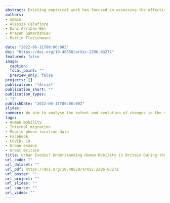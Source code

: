 ```yaml
---
abstract: Existing empirical work has focused on assessing the effectiveness of non-pharmaceutical interventions on human mobility to contain the spread of COVID-19. Less is known about the ways in which the COVID-19 pandemic has reshaped the spatial patterns of population movement within countries. Anecdotal evidence of an urban exodus from large cities to rural areas emerged during early phases of the pandemic across western societies. Yet, these claims have not been empirically assessed. Traditional data sources, such as censuses offer coarse temporal frequency to analyse population movement over short-time intervals. Drawing on a data set of 21 million observations from Facebook users, we aim to analyse the extent and evolution of changes in the spatial patterns of population movement across the rural-urban continuum in Britain over an 18-month period from March, 2020 to August, 2021. Our findings show an overall and sustained decline in population movement during periods of high stringency measures, with the most densely populated areas reporting the largest reductions. During these periods, we also find evidence of higher-than-average mobility from highly dense population areas to low densely populated areas, lending some support to claims of large-scale population movements from large cities. Yet, we show that these trends were temporary. Overall mobility levels trended back to pre-coronavirus levels after the easing of non-pharmaceutical interventions. Following these interventions, we also found a reduction in movement to low density areas and a rise in mobility to high density agglomerations. Overall, these findings reveal that while COVID-19 generated shock waves leading to temporary changes in the patterns of population movement in Britain, the resulting vibrations have not significantly reshaped the prevalent structures in the national pattern of population movement.
authors:
- admin
- Alessia Calafiore
- Dani Arribas-Bel
- Krasen Samardzhiev
- Martin Fleischmann

date: "2022-06-11T00:00:00Z"
doi: "https://doi.org/10.48550/arXiv.2206.03272"
featured: false
image:
  caption: 
  focal_point: ""
  preview_only: false
projects: []
publication: '*Arvix*'
publication_short: ""
publication_types:
- "3"
publishDate: "2022-06-11T00:00:00Z"
slides: 
summary: We aim to analyse the extent and evolution of changes in the spatial patterns of population movement across the rural-urban continuum in Britain over an 18-month period from March, 2020 to August, 2021.
tags:
- Human mobility
- Internal migration
- Mobile phone location data
- Facebook
- COVID- 19
- Urban exodus
- Great Britain
title: Urban Exodus? Understanding Human Mobility in Britain During the COVID-19 Pandemic Using Facebook Data
url_code: ""
url_dataset: ""
url_pdf: https://doi.org/10.48550/arXiv.2206.03272
url_poster: ""
url_project: ""
url_slides: ""
url_source: ""
url_video: ""
---
```

